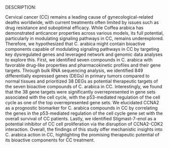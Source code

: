 DESCRIPTION:

Cervical cancer (CC) remains a leading cause of gynecological-related deaths worldwide, with current treatments often limited by issues such as drug resistance and suboptimal efficacy. While Coffea arabica has demonstrated anticancer properties across various models, its full potential, particularly in modulating signaling pathways in CC, remains underexplored. Therefore, we hypothesized that C. arabica might contain bioactive components capable of modulating signaling pathways in CC by targeting key dysregulated genes and leveraged network and genomic data analyses to explore this. First, we identified seven compounds in C. arabica with favorable drug-like properties and pharmacokinetic profiles and their gene targets. Through bulk RNA sequencing analysis, we identified 849 differentially expressed genes (DEGs) in primary tumors compared to normal tissues and prioritized 38 DEGs as potential therapeutic targets of the seven bioactive compounds of C. arabica in CC. Interestingly, we found that the 38 gene targets were significantly overrepresented in gene sets associated with the cell cycle, with the p53-mediated regulation of the cell cycle as one of the top overrepresented gene sets. We elucidated CCNA2 as a prognostic biomarker for C. arabica compounds in CC by correlating the genes in the p53-mediated regulation of the cell cycle gene set with the overall survival of CC patients. Lastly, we identified Stigmast-7-enol as a potential inhibitor of CC cell proliferation via the disruption of CCNA2-CDK2 interaction. Overall, the findings of this study offer mechanistic insights into C. arabica action in CC, highlighting the promising therapeutic potential of its bioactive components for CC treatment.
